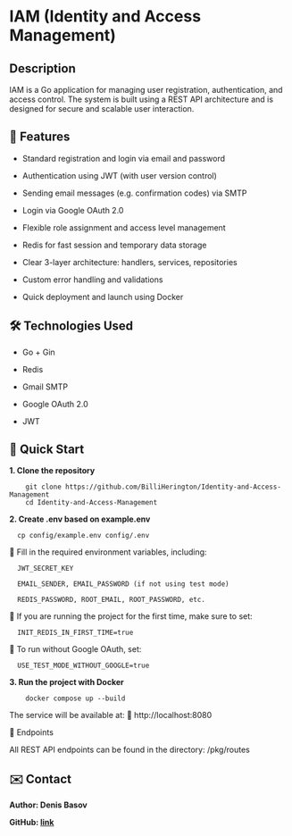 #  IAM (Identity and Access Management)
## Description
  IAM is a Go application for managing user registration, authentication, and access control.
The system is built using a REST API architecture and is designed for secure and scalable user interaction.
##  🔧 Features
  - Standard registration and login via email and password

  - Authentication using JWT (with user version control)

  - Sending email messages (e.g. confirmation codes) via SMTP

  - Login via Google OAuth 2.0

  - Flexible role assignment and access level management

  - Redis for fast session and temporary data storage

  - Clear 3-layer architecture: handlers, services, repositories

  - Custom error handling and validations

  - Quick deployment and launch using Docker

##  🛠️ Technologies Used

  - Go + Gin

  - Redis

  - Gmail SMTP

  - Google OAuth 2.0

  - JWT

##  🚀 Quick Start
**1. Clone the repository**

        git clone https://github.com/BilliHerington/Identity-and-Access-Management
        cd Identity-and-Access-Management

**2. Create .env based on example.env**

      cp config/example.env config/.env

  🔧 Fill in the required environment variables, including:
  
      JWT_SECRET_KEY
    
      EMAIL_SENDER, EMAIL_PASSWORD (if not using test mode)
    
      REDIS_PASSWORD, ROOT_EMAIL, ROOT_PASSWORD, etc.
  
  📌 If you are running the project for the first time, make sure to set:
  
      INIT_REDIS_IN_FIRST_TIME=true
  
  🧪 To run without Google OAuth, set:
  
      USE_TEST_MODE_WITHOUT_GOOGLE=true

**3. Run the project with Docker**

        docker compose up --build

The service will be available at:
📍 http://localhost:8080

📂 Endpoints

All REST API endpoints can be found in the directory:
/pkg/routes
## ✉️ Contact

**Author: Denis Basov**

**GitHub: [link](https://github.com/PepeTheProger)**
